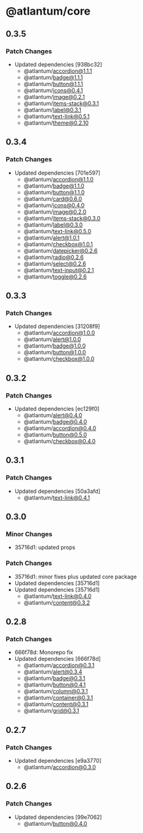# @atlantum/core

## 0.3.5

### Patch Changes

-   Updated dependencies [938bc32]
    -   @atlantum/accordion@1.1.1
    -   @atlantum/badge@1.1.1
    -   @atlantum/button@1.1.1
    -   @atlantum/icons@0.4.1
    -   @atlantum/image@0.2.1
    -   @atlantum/items-stack@0.3.1
    -   @atlantum/label@0.3.1
    -   @atlantum/text-link@0.5.1
    -   @atlantum/theme@0.2.10

## 0.3.4

### Patch Changes

-   Updated dependencies [701e597]
    -   @atlantum/accordion@1.1.0
    -   @atlantum/badge@1.1.0
    -   @atlantum/button@1.1.0
    -   @atlantum/card@0.6.0
    -   @atlantum/icons@0.4.0
    -   @atlantum/image@0.2.0
    -   @atlantum/items-stack@0.3.0
    -   @atlantum/label@0.3.0
    -   @atlantum/text-link@0.5.0
    -   @atlantum/alert@1.0.1
    -   @atlantum/checkbox@1.0.1
    -   @atlantum/datepicker@0.2.6
    -   @atlantum/radio@0.2.6
    -   @atlantum/select@0.2.6
    -   @atlantum/text-input@0.2.1
    -   @atlantum/toggle@0.2.6

## 0.3.3

### Patch Changes

-   Updated dependencies [31208f9]
    -   @atlantum/accordion@1.0.0
    -   @atlantum/alert@1.0.0
    -   @atlantum/badge@1.0.0
    -   @atlantum/button@1.0.0
    -   @atlantum/checkbox@1.0.0

## 0.3.2

### Patch Changes

-   Updated dependencies [ec129f0]
    -   @atlantum/alert@0.4.0
    -   @atlantum/badge@0.4.0
    -   @atlantum/accordion@0.4.0
    -   @atlantum/button@0.5.0
    -   @atlantum/checkbox@0.4.0

## 0.3.1

### Patch Changes

-   Updated dependencies [50a3afd]
    -   @atlantum/text-link@0.4.1

## 0.3.0

### Minor Changes

-   35716d1: updated props

### Patch Changes

-   35716d1: minor fixes plus updated core package
-   Updated dependencies [35716d1]
-   Updated dependencies [35716d1]
    -   @atlantum/text-link@0.4.0
    -   @atlantum/content@0.3.2

## 0.2.8

### Patch Changes

-   666f78d: Monorepo fix
-   Updated dependencies [666f78d]
    -   @atlantum/accordion@0.3.1
    -   @atlantum/alert@0.3.4
    -   @atlantum/badge@0.3.1
    -   @atlantum/button@0.4.1
    -   @atlantum/column@0.3.1
    -   @atlantum/container@0.3.1
    -   @atlantum/content@0.3.1
    -   @atlantum/grid@0.3.1

## 0.2.7

### Patch Changes

-   Updated dependencies [e9a3770]
    -   @atlantum/accordion@0.3.0

## 0.2.6

### Patch Changes

-   Updated dependencies [99e7062]
    -   @atlantum/button@0.4.0
